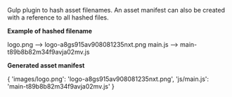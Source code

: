 Gulp plugin to hash asset filenames.  An asset manifest can also be created with a reference to all hashed files.

**Example of hashed filename**

logo.png  -->  logo-a8gs915av908081235nxt.png
main.js   -->  main-t89b8b82m34f9avja02mv.js

**Generated asset manifest**

{
	'images/logo.png':  'logo-a8gs915av908081235nxt.png',
	'js/main.js': 'main-t89b8b82m34f9avja02mv.js'
}
